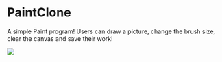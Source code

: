 # PaintClone

A simple Paint program! Users can draw a picture, change the brush size, clear the canvas and save their work!

<img src=".screencap.PNG">
